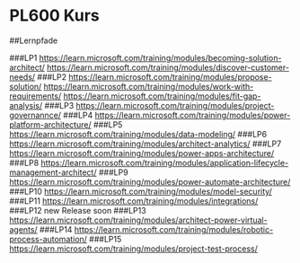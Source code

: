 # PL600 Kurs 

##Lernpfade

###LP1
https://learn.microsoft.com/training/modules/becoming-solution-architect/ 
https://learn.microsoft.com/training/modules/discover-customer-needs/
###LP2 
https://learn.microsoft.com/training/modules/propose-solution/
https://learn.microsoft.com/training/modules/work-with-requirements/
https://learn.microsoft.com/training/modules/fit-gap-analysis/
###LP3
https://learn.microsoft.com/training/modules/project-governannce/
###LP4
https://learn.microsoft.com/training/modules/power-platform-architecture/
###LP5
https://learn.microsoft.com/training/modules/data-modeling/
###LP6
https://learn.microsoft.com/training/modules/architect-analytics/
###LP7
https://learn.microsoft.com/training/modules/power-apps-architecture/
###LP8
https://learn.microsoft.com/training/modules/application-lifecycle-management-architect/
###LP9
https://learn.microsoft.com/training/modules/power-automate-architecture/
###LP10
https://learn.microsoft.com/training/modules/model-security/
###LP11
https://learn.microsoft.com/training/modules/integrations/
###LP12
new Release soon
###LP13
https://learn.microsoft.com/training/modules/architect-power-virtual-agents/
###LP14
https://learn.microsoft.com/training/modules/robotic-process-automation/
###LP15
https://learn.microsoft.com/training/modules/project-test-process/
